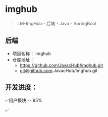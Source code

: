 # imghub

> LM-ImgHub - 后端 - Java - SpringBoot

## 后端
- 项目名称： imghub
- 仓库地址： 
    - https://github.com/JavacHub/imghub.git
    - git@github.com:JavacHub/imghub.git

## 开发进度：

✅用户模块  --  95%

✅
